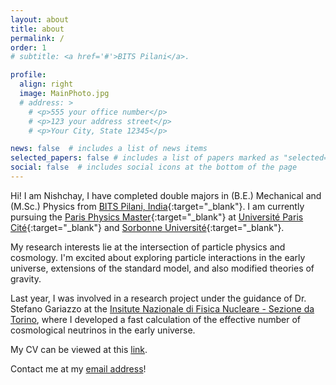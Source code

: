 ```yaml
---
layout: about
title: about
permalink: /
order: 1
# subtitle: <a href='#'>BITS Pilani</a>.

profile:
  align: right
  image: MainPhoto.jpg
  # address: >
    # <p>555 your office number</p>
    # <p>123 your address street</p>
    # <p>Your City, State 12345</p>

news: false  # includes a list of news items
selected_papers: false # includes a list of papers marked as "selected={true}"
social: false  # includes social icons at the bottom of the page
---
```


Hi! I am Nishchay, I have completed double majors in (B.E.) Mechanical and (M.Sc.) Physics from [BITS Pilani, India](https://www.bits-pilani.ac.in/){:target="\_blank"}. I am currently pursuing the [Paris Physics Master](http://www.parisphysicsmaster.com/home.html){:target="\_blank"} at [Université Paris Cité](https://u-paris.fr/){:target="\_blank"} and [Sorbonne Université](https://www.sorbonne-universite.fr/){:target="\_blank"}.

My research interests lie at the intersection of particle physics and cosmology. I'm excited about exploring particle interactions in the early universe, extensions of the standard model, and also modified theories of gravity.

<!-- Thesis at Allen -->
Last year, I was involved in a research project under the guidance of Dr. Stefano Gariazzo at the [Insitute Nazionale di Fisica Nucleare - Sezione da Torino](https://www.to.infn.it/), where I developed a fast calculation of the effective number of cosmological neutrinos in the early universe.

<!-- Thesis at EPFL -->
<!-- Recently, I worked on my Master's thesis at INFN, Turin studying non-instantaneous neutrino decoupling and calculating distortions in neutrino distributions due to electron-positron annihilation. -->

<!-- NMA TAs -->

<!-- I most recently parcipated at the [Neuromatch Academy](https://www.neuromatchacademy.org/), a summer school on computational neuroscience. I worked on various computational tools and their applications for real-world neuroscience problems. 
I also worked on the [Human Connectome Project (HCP)](https://www.humanconnectome.org/study/hcp-young-adult/data-releases) dataset to analyze neural patterns in face and shape recognition in the human brain.

I previously worked at the [RWTH Aachen University](https://www.rwth-aachen.de/go/id/a/?lidx=1) as a research intern analyzing protein engineering techniques using machine learning tools. Specifically, I explored directed evolution, a method of selection based on natural evolution to filter specific biophysical properties of the proteins. -->

My CV can be viewed at this [link](https://drive.google.com/file/d/1SfgTCQKV17u3Vt1EqmaBR8LsuXQYylnD/view?usp=sharing).

Contact me at my [email address](mailto:nishchay.vora@gmail.com)!
